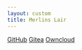 ```yaml
---
layout: custom
title: Merlins Lair
---
```


<div class="link-wrapper">
  <a href="https://github.com/merlins-lair">GitHub</a>
  <a href="https://git.merlinslair.net/">Gitea</a>
  <a href="https://share.merlinslair.net/login">Owncloud</a>
</div>
